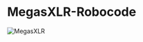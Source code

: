 # MegasXLR-Robocode 

![MegasXLR](https://i.kym-cdn.com/entries/icons/original/000/017/471/MEGAS_XLR___Action_pose_by_wilkowwc.jpg)
